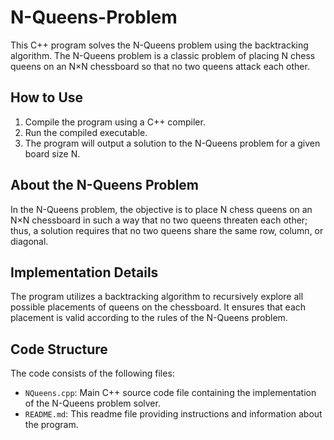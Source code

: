 # N-Queens-Problem
This C++ program solves the N-Queens problem using the backtracking algorithm. The N-Queens problem is a classic problem of placing N chess queens on an N×N chessboard so that no two queens attack each other.

## How to Use

1. Compile the program using a C++ compiler.
2. Run the compiled executable.
3. The program will output a solution to the N-Queens problem for a given board size N.

## About the N-Queens Problem

In the N-Queens problem, the objective is to place N chess queens on an N×N chessboard in such a way that no two queens threaten each other; thus, a solution requires that no two queens share the same row, column, or diagonal. 

## Implementation Details

The program utilizes a backtracking algorithm to recursively explore all possible placements of queens on the chessboard. It ensures that each placement is valid according to the rules of the N-Queens problem.

## Code Structure

The code consists of the following files:

- `NQueens.cpp`: Main C++ source code file containing the implementation of the N-Queens problem solver.
- `README.md`: This readme file providing instructions and information about the program.
